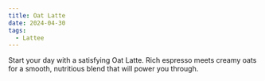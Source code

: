 ```yaml
---
title: Oat Latte
date: 2024-04-30
tags:
  - Lattee
---
```


Start your day with a satisfying Oat Latte. Rich espresso meets creamy oats for a smooth, nutritious blend that will power you through.

<!--more-->
